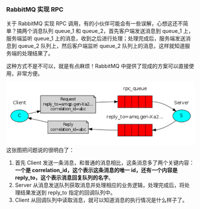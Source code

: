 ### RabbitMQ 实现 RPC
关于 RabbitMQ 实现 RPC 调用，有的小伙伴可能会有一些误解，心想这还不简单？搞两个消息队列 queue_1 和 queue_2，首先客户端发送消息到 queue_1 上，
服务端监听 queue_1 上的消息，收到之后进行处理；处理完成后，服务端发送消息到 queue_2 队列上，然后客户端监听 queue_2 队列上的消息，这样就知道服务端的处理结果了。  

这种方式不是不可以，就是有点麻烦！RabbitMQ 中提供了现成的方案可以直接使用，非常方便。  

![message-rpc架构](message-rpc架构.jpg) 
这张图把问题说的很明白了：

1. 首先 Client 发送一条消息，和普通的消息相比，这条消息多了两个关键内容：
**一个是 correlation_id，这个表示这条消息的唯一 id，还有一个内容是 reply_to，这个表示消息回复队列的名字**。
2. Server 从消息发送队列获取消息并处理相应的业务逻辑，处理完成后，将处理结果发送到 reply_to 指定的回调队列中。
3. Client 从回调队列中读取消息，就可以知道消息的执行情况是什么样子了。

